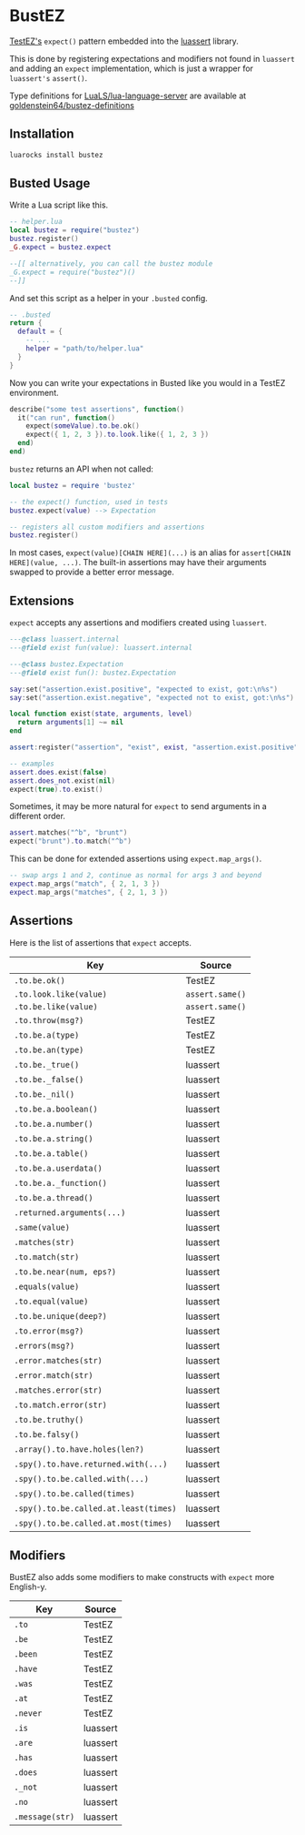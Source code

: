 # BustEZ

[TestEZ's](https://github.com/Roblox/testez) `expect()` pattern embedded into the [luassert](https://github.com/lunarmodules/luassert) library.

This is done by registering expectations and modifiers not found in `luassert` and adding an `expect` implementation, which is just a wrapper for `luassert's` `assert()`.

Type definitions for [LuaLS/lua-language-server](https://github.com/LuaLS/lua-language-server) are available at [goldenstein64/bustez-definitions](https://github.com/goldenstein64/bustez-definitions)

## Installation

```sh
luarocks install bustez
```

## Busted Usage

Write a Lua script like this.

```lua
-- helper.lua
local bustez = require("bustez")
bustez.register()
_G.expect = bustez.expect

--[[ alternatively, you can call the bustez module
_G.expect = require("bustez")()
--]]
```

And set this script as a helper in your `.busted` config.

```lua
-- .busted
return {
  default = {
    -- ...
    helper = "path/to/helper.lua"
  }
}
```

Now you can write your expectations in Busted like you would in a TestEZ environment.

```lua
describe("some test assertions", function()
  it("can run", function()
    expect(someValue).to.be.ok()
    expect({ 1, 2, 3 }).to.look.like({ 1, 2, 3 })
  end)
end)
```

`bustez` returns an API when not called:

```lua
local bustez = require 'bustez'

-- the expect() function, used in tests
bustez.expect(value) --> Expectation

-- registers all custom modifiers and assertions
bustez.register()
```

In most cases, `expect(value)[CHAIN HERE](...)` is an alias for `assert[CHAIN HERE](value, ...)`. The built-in assertions may have their arguments swapped to provide a better error message.

## Extensions

`expect` accepts any assertions and modifiers created using `luassert`.

```lua
---@class luassert.internal
---@field exist fun(value): luassert.internal

---@class bustez.Expectation
---@field exist fun(): bustez.Expectation

say:set("assertion.exist.positive", "expected to exist, got:\n%s")
say:set("assertion.exist.negative", "expected not to exist, got:\n%s")

local function exist(state, arguments, level)
  return arguments[1] ~= nil
end

assert:register("assertion", "exist", exist, "assertion.exist.positive", "assertion.exist.negative")

-- examples
assert.does.exist(false)
assert.does_not.exist(nil)
expect(true).to.exist()
```

Sometimes, it may be more natural for `expect` to send arguments in a different order.

```lua
assert.matches("^b", "brunt")
expect("brunt").to.match("^b")
```

This can be done for extended assertions using `expect.map_args()`.

```lua
-- swap args 1 and 2, continue as normal for args 3 and beyond
expect.map_args("match", { 2, 1, 3 })
expect.map_args("matches", { 2, 1, 3 })
```

## Assertions

Here is the list of assertions that `expect` accepts.

| Key                                   | Source          |
|---------------------------------------|-----------------|
| `.to.be.ok()`                         | TestEZ          |
| `.to.look.like(value)`                | `assert.same()` |
| `.to.be.like(value)`                  | `assert.same()` |
| `.to.throw(msg?)`                     | TestEZ          |
| `.to.be.a(type)`                      | TestEZ          |
| `.to.be.an(type)`                     | TestEZ          |
| `.to.be._true()`                      | luassert        |
| `.to.be._false()`                     | luassert        |
| `.to.be._nil()`                       | luassert        |
| `.to.be.a.boolean()`                  | luassert        |
| `.to.be.a.number()`                   | luassert        |
| `.to.be.a.string()`                   | luassert        |
| `.to.be.a.table()`                    | luassert        |
| `.to.be.a.userdata()`                 | luassert        |
| `.to.be.a._function()`                | luassert        |
| `.to.be.a.thread()`                   | luassert        |
| `.returned.arguments(...)`            | luassert        |
| `.same(value)`                        | luassert        |
| `.matches(str)`                       | luassert        |
| `.to.match(str)`                      | luassert        |
| `.to.be.near(num, eps?)`              | luassert        |
| `.equals(value)`                      | luassert        |
| `.to.equal(value)`                    | luassert        |
| `.to.be.unique(deep?)`                | luassert        |
| `.to.error(msg?)`                     | luassert        |
| `.errors(msg?)`                       | luassert        |
| `.error.matches(str)`                 | luassert        |
| `.error.match(str)`                   | luassert        |
| `.matches.error(str)`                 | luassert        |
| `.to.match.error(str)`                | luassert        |
| `.to.be.truthy()`                     | luassert        |
| `.to.be.falsy()`                      | luassert        |
| `.array().to.have.holes(len?)`        | luassert        |
| `.spy().to.have.returned.with(...)`   | luassert        |
| `.spy().to.be.called.with(...)`       | luassert        |
| `.spy().to.be.called(times)`          | luassert        |
| `.spy().to.be.called.at.least(times)` | luassert        |
| `.spy().to.be.called.at.most(times)`  | luassert        |

## Modifiers

BustEZ also adds some modifiers to make constructs with `expect` more English-y.

| Key             | Source   |
|-----------------|----------|
| `.to`           | TestEZ   |
| `.be`           | TestEZ   |
| `.been`         | TestEZ   |
| `.have`         | TestEZ   |
| `.was`          | TestEZ   |
| `.at`           | TestEZ   |
| `.never`        | TestEZ   |
| `.is`           | luassert |
| `.are`          | luassert |
| `.has`          | luassert |
| `.does`         | luassert |
| `._not`         | luassert |
| `.no`           | luassert |
| `.message(str)` | luassert |
